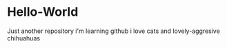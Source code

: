 # Hello-World
Just another repository
i'm learning github
i love cats
and lovely-aggresive chihuahuas
